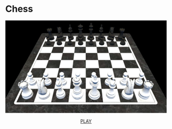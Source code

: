 # Chess 

![Game screenshot.](screenshot.JPG)

<center>
    <a href="https://andrewnetwork.github.io/3DChess/EXPORT/Web/Chess.html">PLAY</a>
</center>

